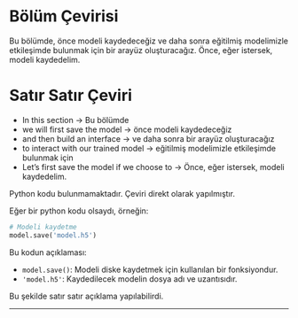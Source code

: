 # Bölüm Çevirisi

Bu bölümde, önce modeli kaydedeceğiz ve daha sonra eğitilmiş modelimizle etkileşimde bulunmak için bir arayüz oluşturacağız. Önce, eğer istersek, modeli kaydedelim.

# Satır Satır Çeviri

* In this section -> Bu bölümde
* we will first save the model -> önce modeli kaydedeceğiz
* and then build an interface -> ve daha sonra bir arayüz oluşturacağız
* to interact with our trained model -> eğitilmiş modelimizle etkileşimde bulunmak için
* Let’s first save the model if we choose to -> Önce, eğer istersek, modeli kaydedelim.

Python kodu bulunmamaktadır. Çeviri direkt olarak yapılmıştır. 

Eğer bir python kodu olsaydı, örneğin:
```python
# Modeli kaydetme
model.save('model.h5')
```
Bu kodun açıklaması:
* `model.save()`: Modeli diske kaydetmek için kullanılan bir fonksiyondur.
* `'model.h5'`: Kaydedilecek modelin dosya adı ve uzantısıdır. 

Bu şekilde satır satır açıklama yapılabilirdi.

---

